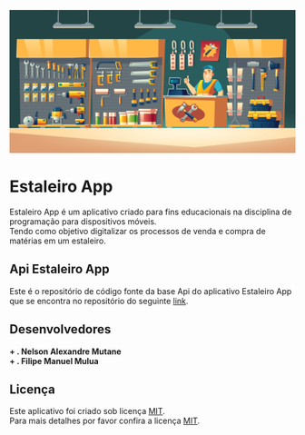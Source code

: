 <p align="center"><img src="Estaleiros.jpg" width="800"></p>

# Estaleiro App

Estaleiro App é um aplicativo criado para fins educacionais na disciplina de<br>
programação para dispositivos móveis.<br>
Tendo como objetivo digitalizar os processos de venda e compra de matérias em um estaleiro.

## Api Estaleiro App

Este é o repositório de código fonte da base Api do aplicativo Estaleiro App <br>
que se encontra no repositório do seguinte [link](https://github.com/inkomomutane/Estaleiro-Android-App).

## Desenvolvedores

**+ . Nelson Alexandre Mutane**<br>
**+ . Filipe Manuel Mulua**

## Licença

Este aplicativo foi criado sob licença [MIT](/LICENSE).<br>
Para mais detalhes por favor confira a licença [MIT](/LICENSE).
